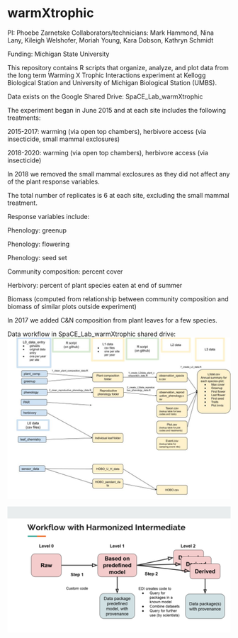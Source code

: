 # warmXtrophic

PI: Phoebe Zarnetske
Collaborators/technicians: Mark Hammond, Nina Lany, Kileigh Welshofer, Moriah Young, Kara Dobson, Kathryn Schmidt 

Funding: Michigan State University

This repository contains R scripts that organize, analyze, and plot data from the long term Warming X Trophic Interactions experiment at Kellogg Biological Station and University of Michigan Biological Station (UMBS).

Data exists on the Google Shared Drive: SpaCE_Lab_warmXtrophic

The experiment began in June 2015 and at each site includes the following treatments:

2015-2017: warming (via open top chambers), herbivore access (via insecticide, small mammal exclosures)

2018-2020: warming (via open top chambers), herbivore access (via insecticide)

In 2018 we removed the small mammal exclosures as they did not affect any of the plant response variables.

The total number of replicates is 6 at each site, excluding the small mammal treatment.


Response variables include:

Phenology: greenup

Phenology: flowering

Phenology: seed set

Community composition: percent cover

Herbivory: percent of plant species eaten at end of summer

Biomass (computed from relationship between community composition and biomass of similar plots outside experiment)

In 2017 we added C&N composition from plant leaves for a few species.

Data workflow in SpaCE_Lab_warmXtrophic shared drive:
![Workflow Image](docs/data_workflow.jpg)

![DEI Workflow Image](docs/EDI_harmonization_procedure_general.png)
